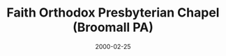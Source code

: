 ---
date: &id001 2000-02-25
end_date: null
location:
  address: null
  city: Broomall
  state: PA
minister:
- end: 2006-01-01
  name: Timothy Walker
  start: 2000-01-01
  type: Evangelist
ministers:
- Timothy Walker
name: Faith Orthodox Presbyterian Chapel
names: null
origination_date: *id001
raw_data: "PA  Broomall\nFaith Orthodox Presbyterian Chapel  (February 25, 2000\u2013\
  May 31, 2006 )\nEvangelist: Timothy Walker, 2000\u20132006"
received_from: null
states:
- PA
status:
  active: false
  end_date: 2006-05-31
  reason: null
  received_from: null
  withdrawal_to: null
title: Faith Orthodox Presbyterian Chapel (Broomall PA)
year_established:
- 2000

---